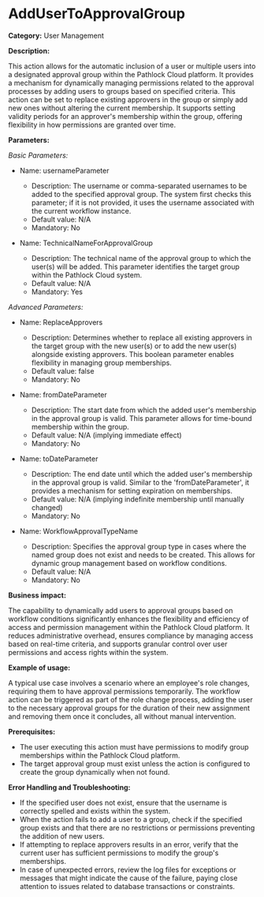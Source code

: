 # AddUserToApprovalGroup

**Category:** User Management

**Description:** 

This action allows for the automatic inclusion of a user or multiple users into a designated approval group within the Pathlock Cloud platform. It provides a mechanism for dynamically managing permissions related to the approval processes by adding users to groups based on specified criteria. This action can be set to replace existing approvers in the group or simply add new ones without altering the current membership. It supports setting validity periods for an approver's membership within the group, offering flexibility in how permissions are granted over time.

**Parameters:**

_Basic Parameters:_

- Name: usernameParameter
  - Description: The username or comma-separated usernames to be added to the specified approval group. The system first checks this parameter; if it is not provided, it uses the username associated with the current workflow instance.
  - Default value: N/A
  - Mandatory: No

- Name: TechnicalNameForApprovalGroup
  - Description: The technical name of the approval group to which the user(s) will be added. This parameter identifies the target group within the Pathlock Cloud system.
  - Default value: N/A
  - Mandatory: Yes

_Advanced Parameters:_

- Name: ReplaceApprovers
  - Description: Determines whether to replace all existing approvers in the target group with the new user(s) or to add the new user(s) alongside existing approvers. This boolean parameter enables flexibility in managing group memberships.
  - Default value: false
  - Mandatory: No

- Name: fromDateParameter
  - Description: The start date from which the added user's membership in the approval group is valid. This parameter allows for time-bound membership within the group.
  - Default value: N/A (implying immediate effect)
  - Mandatory: No
  
- Name: toDateParameter
  - Description: The end date until which the added user's membership in the approval group is valid. Similar to the 'fromDateParameter', it provides a mechanism for setting expiration on memberships.
  - Default value: N/A (implying indefinite membership until manually changed)
  - Mandatory: No

- Name: WorkflowApprovalTypeName
  - Description: Specifies the approval group type in cases where the named group does not exist and needs to be created. This allows for dynamic group management based on workflow conditions.
  - Default value: N/A
  - Mandatory: No

**Business impact:** 

The capability to dynamically add users to approval groups based on workflow conditions significantly enhances the flexibility and efficiency of access and permission management within the Pathlock Cloud platform. It reduces administrative overhead, ensures compliance by managing access based on real-time criteria, and supports granular control over user permissions and access rights within the system.

**Example of usage:**

A typical use case involves a scenario where an employee's role changes, requiring them to have approval permissions temporarily. The workflow action can be triggered as part of the role change process, adding the user to the necessary approval groups for the duration of their new assignment and removing them once it concludes, all without manual intervention.

**Prerequisites:** 

- The user executing this action must have permissions to modify group memberships within the Pathlock Cloud platform.
- The target approval group must exist unless the action is configured to create the group dynamically when not found.

**Error Handling and Troubleshooting:**

- If the specified user does not exist, ensure that the username is correctly spelled and exists within the system. 
- When the action fails to add a user to a group, check if the specified group exists and that there are no restrictions or permissions preventing the addition of new users.
- If attempting to replace approvers results in an error, verify that the current user has sufficient permissions to modify the group's memberships.
- In case of unexpected errors, review the log files for exceptions or messages that might indicate the cause of the failure, paying close attention to issues related to database transactions or constraints.
